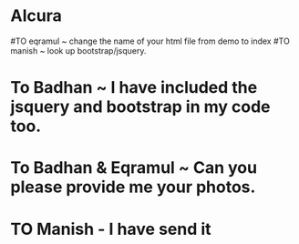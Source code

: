 # AIcura

#TO eqramul ~ change the name of your html file from demo to index 
#TO manish ~ look up bootstrap/jsquery.
# To Badhan ~ I have included the jsquery and bootstrap in my code too.
# To Badhan & Eqramul ~ Can you please provide me your photos.
# TO Manish - I have send it
